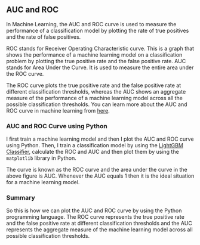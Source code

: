 ## AUC and ROC

In Machine Learning, the AUC and ROC curve is used to measure the performance of a classification model by plotting the rate of true positives and the rate of false positives.

ROC stands for Receiver Operating Characteristic curve. This is a graph that shows the performance of a machine learning model on a classification problem by plotting the true positive rate and the false positive rate. AUC stands for Area Under the Curve. It is used to measure the entire area under the ROC curve.

The ROC curve plots the true positive rate and the false positive rate at different classification thresholds, whereas the AUC shows an aggregate measure of the performance of a machine learning model across all the possible classification thresholds. You can learn more about the AUC and ROC curve in machine learning from [here](https://thecleverprogrammer.com/2021/02/03/roc-and-auc-in-machine-learning/).

### AUC and ROC Curve using Python

I first train a machine learning model and then I plot the AUC and ROC curve using Python. Then, I train a classification model by using the [LightGBM Classifier](https://thecleverprogrammer.com/2021/01/15/lightgbm-in-machine-learning/), calculate the ROC and AUC and then plot them by using the `matplotlib` library in Python.

The curve is known as the ROC curve and the area under the curve in the above figure is AUC. Whenever the AUC equals 1 then it is the ideal situation for a machine learning model.

### Summary

So this is how we can plot the AUC and ROC curve by using the Python programming language. The ROC curve represents the true positive rate and the false positive rate at different classification thresholds and the AUC represents the aggregate measure of the machine learning model across all possible classification thresholds.